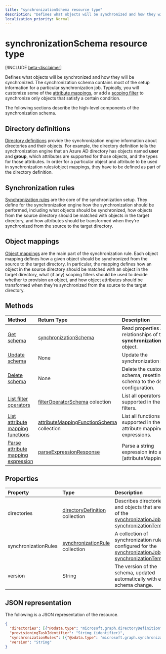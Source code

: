 ```yaml
---
title: "synchronizationSchema resource type"
description: "Defines what objects will be synchronized and how they will be synchronized. The synchronization schema contains most of the setup information for a particular synchronization job. Typically, you will customize some of the attribute mappings, or add a scoping filter to synchronize only objects that satisfy a certain condition."
localization_priority: Normal
---
```


# synchronizationSchema resource type

[!INCLUDE [beta-disclaimer](../../includes/beta-disclaimer.md)]

Defines what objects will be synchronized and how they will be synchronized. The synchronization schema contains most of the setup information for a particular synchronization job. Typically, you will customize some of the [attribute mappings](synchronization-attributemapping.md), or add a [scoping filter](synchronization-filter.md) to synchronize only objects that satisfy a certain condition.

The following sections describe the high-level components of the synchronization schema.

## Directory definitions

[Directory definitions](synchronization-directorydefinition.md) provide the synchronization engine information about directories and their objects. For example, the directory definition tells the synchronization engine that an Azure AD directory has objects named **user** and **group**, which attributes are supported for those objects, and the types for those attributes. In order for a particular object and attribute to be used in synchronization rules/object mappings, they have to be defined as part of the directory definition.

## Synchronization rules

[Synchronization rules](synchronization-synchronizationrule.md) are the core of the synchronization setup. They define for the synchronization engine how the synchronization should be performed, including what objects should be synchronized, how objects from the source directory should be matched with objects in the target directory, and how attributes should be transformed when they're synchronized from the source to the target directory. 

## Object mappings

[Object mappings](synchronization-objectmapping.md) are the main part of the synchronization rule. Each object mapping defines how a given object should be synchronized from the source to the target directory. In particular, the mapping defines how an object in the source directory should be matched with an object in the target directory, what (if any) scoping filters should be used to decide whether to provision an object, and how object attributes should be transformed when they're synchronized from the source to the target directory.

## Methods

| Method        | Return Type               | Description                  |
|:--------------|:--------------------------|:-----------------------------|
|[Get schema](../api/synchronization-synchronizationschema-get.md)    |[synchronizationSchema](synchronization-synchronizationschema.md)   |Read properties and relationships of the **synchronizationSchema** object.|
|[Update schema](../api/synchronization-synchronizationschema-update.md)    |None   |Update the synchronization schema. |
|[Delete schema](../api/synchronization-synchronizationschema-delete.md)    |None   |Delete the customized schema, resetting the schema to the default configuration. |
|[List filter operators](../api/synchronization-synchronizationschema-filteroperators.md)    |[filterOperatorSchema](../resources/synchronization-filteroperatorschema.md) colection   |List all operators supported in the scoping filters. |
|[List attribute mapping functions](../api/synchronization-synchronizationschema-functions.md)    |[attributeMappingFunctionSchema](../resources/synchronization-attributemappingfunctionschema.md) collection   |List all functions supported in the attribute mapping expressions. |
|[Parse attribute mapping expression](../api/synchronization-synchronizationschema-parseexpression.md)|[parseExpressionResponse](synchronization-parseexpressionresponse.md)|Parse a string expression into an [attributeMappingSource|(../resources/synchronization_attributemappingsource.md) object.|


## Properties

| Property      | Type      | Description    |
|:--------------|:----------|:---------------|
|directories            |[directoryDefinition](synchronization-directorydefinition.md) collection   |Describes directories and objects that are part of the [synchronizationJob](synchronization-synchronizationjob.md) or [synchronizationTemplate](synchronization-synchronizationtemplate.md). |
|synchronizationRules   |[synchronizationRule](synchronization-synchronizationrule.md) collection   |A collection of synchronization rules configured for the [synchronizationJob](synchronization-synchronizationjob.md) or [synchronizationTemplate](synchronization-synchronizationtemplate.md), |
|version                |String                             |The version of the schema, updated automatically with every schema change.|


## JSON representation

The following is a JSON representation of the resource.

<!-- {
  "blockType": "resource",
  "optionalProperties": [

  ],
  "@odata.type": "microsoft.graph.synchronizationSchema"
}-->

```json
{
  "directories": [{"@odata.type": "microsoft.graph.directoryDefinition"}],
  "provisioningTaskIdentifier": "String (identifier)",
  "synchronizationRules": [{"@odata.type": "microsoft.graph.synchronizationRule"}],
  "version": "String"
}
```

<!-- uuid: 8fcb5dbc-d5aa-4681-8e31-b001d5168d79
2015-10-25 14:57:30 UTC -->
<!--
{
  "type": "#page.annotation",
  "description": "synchronizationSchema resource",
  "keywords": "",
  "section": "documentation",
  "tocPath": "",
  "suppressions": [
    "Error: /api-reference/beta/resources/synchronization-synchronizationschema.md:\r\n      Exception processing links.\r\n    System.ArgumentException: Link Definition was null. Link text: !INCLUDE [beta-disclaimer](../../includes/beta-disclaimer.md)\r\n      at ApiDoctor.Validation.DocFile.get_LinkDestinations()\r\n      at ApiDoctor.Validation.DocSet.ValidateLinks(Boolean includeWarnings, String[] relativePathForFiles, IssueLogger issues, Boolean requireFilenameCaseMatch, Boolean printOrphanedFiles)"
  ]
}
-->
